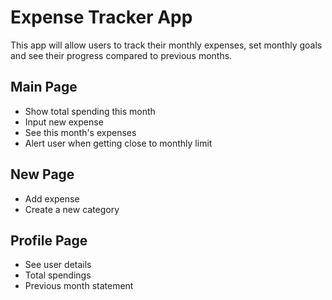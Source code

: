 # Expense Tracker App

This app will allow users to track their monthly expenses, set monthly goals and see their progress compared to previous months.

## Main Page
- Show total spending this month
- Input new expense
- See this month's expenses
- Alert user when getting close to monthly limit

## New Page
- Add expense
- Create a new category

## Profile Page
- See user details
- Total spendings
- Previous month statement